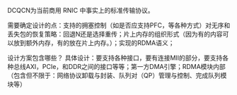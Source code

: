  DCQCN为当前商用 RNIC 中事实上的标准传输协议。


 需要确定设计的点：支持的拥塞控制（如是否应支持PFC，等各种方式）对无序和丢失包的恢复策略：回退N还是选择重传；片上内存的组织形式（因为有的内容可以放到额外内存，有的放在片上内存。）；实现的RDMA语义；

 设计方案包含哪些？
 具体设计：要支持各种接口，要有连接MII的部分，要支持各种总线AXI，PCIe，和DDR之间的接口等等；第一方DMA引擎；RDMA模块内部（包含但不限于：网络协议卸载与封装、队列对（QP）管理与控制、完成队列模块等）